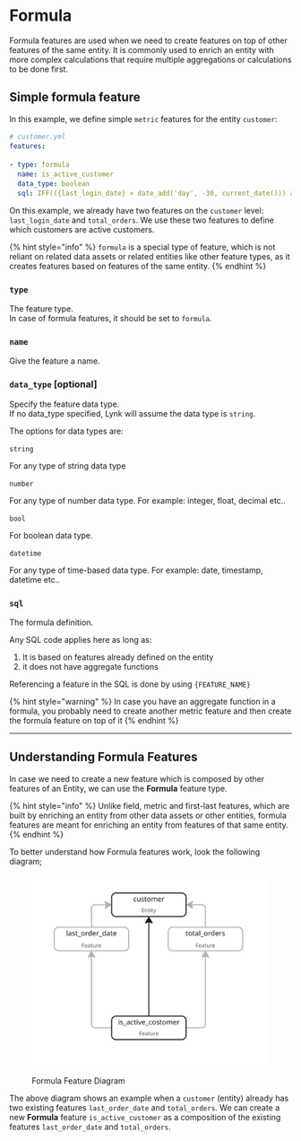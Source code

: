 # Formula

Formula features are used when we need to create features on top of other features of the same entity. It is commonly used to enrich an entity with more complex calculations that require multiple aggregations or calculations to be done first.

## Simple formula feature

In this example, we define simple `metric` features for the entity `customer`:

```yaml
# customer.yml
features:
  
- type: formula
  name: is_active_customer
  data_type: boolean
  sql: IFF(({last_login_date} > date_add('day', -30, current_date())) and {total_orders} > 100, true, false)
```

On this example, we already have two features on the `customer` level: `last_login_date` and `total_orders`. We use these two features to define which customers are active customers.

{% hint style="info" %}
`formula` is a special type of feature, which is not reliant on related data assets or related entities like other feature types, as it creates features based on features of the same entity.
{% endhint %}

### `type`

The feature type.\
In case of formula features, it should be set to `formula`.

### `name`

Give the feature a name.

### `data_type` \[optional]

Specify the feature data type.\
If no data\_type specified, Lynk will assume the data type is `string`.

The options for data types are:

`string`

For any type of string data type

`number`

For any type of number data type. For example: integer, float, decimal etc..

`bool`

For boolean data type.

`datetime`

For any type of time-based data type. For example: date, timestamp, datetime etc..

### `sql`

The formula definition.

Any SQL code applies here as long as:

1. It is based on features already defined on the entity
2. it does not have aggregate functions

Referencing a feature in the SQL is done by using `{FEATURE_NAME}`

{% hint style="warning" %}
In case you have an aggregate function in a formula, you probably need to create another metric feature and then create the formula feature on top of it
{% endhint %}

***

## Understanding Formula Features

In case we need to create a new feature which is composed by other features of an Entity, we can use the **Formula** feature type.&#x20;

{% hint style="info" %}
Unlike field, metric and first-last features, which are built by enriching an entity from other data assets or other entities, formula features are meant for enriching an entity from features of that same entity.
{% endhint %}

To better understand how Formula features work, look the following diagram;

<figure><img src="../../../.gitbook/assets/image (9).png" alt=""><figcaption><p>Formula Feature Diagram</p></figcaption></figure>

The above diagram shows an example when a `customer` (entity) already has two existing features `last_order_date` and `total_orders`. We can create a new **Formula** feature `is_active_customer` as a composition of the existing features `last_order_date` and `total_orders`.
